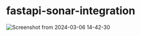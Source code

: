 # fastapi-sonar-integration

![Screenshot from 2024-03-06 14-42-30](https://github.com/dev-madhurendra/fastapi-sonar-integration/assets/68775519/7b7bdfd5-0c69-43bb-a89a-773e5f6e776d)

